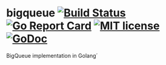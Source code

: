 # bigqueue [![Build Status](https://travis-ci.com/grandecola/bigqueue.svg?branch=master)](https://travis-ci.com/grandecola/bigqueue) [![Go Report Card](https://goreportcard.com/badge/github.com/grandecola/bigqueue)](https://goreportcard.com/report/github.com/grandecola/bigqueue) [![MIT license](http://img.shields.io/badge/license-MIT-brightgreen.svg)](http://opensource.org/licenses/MIT) [![GoDoc](https://godoc.org/github.com/grandecola/bigqueue?status.svg)](https://godoc.org/github.com/grandecola/bigqueue)

BigQueue implementation in Golang´
